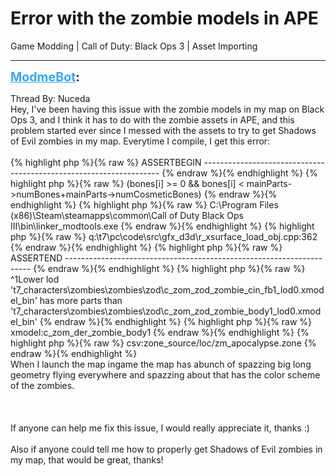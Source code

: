 # Error with the zombie models in APE
Game Modding | Call of Duty: Black Ops 3 | Asset Importing

---
<strong style="font-size: 1.4em;"><span style="text-decoration: underline;text-decoration-color: #34a7f9;"><span style="color:#34a7f9;">ModmeBot</span></span>:</strong>

<p>Thread By: Nuceda<br />Hey, I&#39;ve been having this issue with the zombie models in my map on Black Ops 3, and I think it has to do with the zombie assets in APE, and this problem started ever since I messed with the assets to try to get Shadows of Evil zombies in my map. Everytime I compile, I get this error:<br /> <br />{% highlight php %}{% raw %}
ASSERTBEGIN -------------------------------------------------------------------
{% endraw %}{% endhighlight %}
{% highlight php %}{% raw %}
(bones[i] &gt;= 0 &amp;&amp; bones[i] &lt; mainParts-&gt;numBones+mainParts-&gt;numCosmeticBones)
{% endraw %}{% endhighlight %}
{% highlight php %}{% raw %}
C:\Program Files (x86)\Steam\steamapps\common\Call of Duty Black Ops III\bin\linker_modtools.exe
{% endraw %}{% endhighlight %}
{% highlight php %}{% raw %}
q:\t7\pc\code\src\gfx_d3d\r_xsurface_load_obj.cpp:362
{% endraw %}{% endhighlight %}
{% highlight php %}{% raw %}
ASSERTEND ---------------------------------------------------------------------
{% endraw %}{% endhighlight %}
{% highlight php %}{% raw %}
^1Lower lod &#39;t7_characters\zombies\zombies\zod\c_zom_zod_zombie_cin_fb1_lod0.xmodel_bin&#39; has more parts than &#39;t7_characters\zombies\zombies\zod\c_zom_zod_zombie_body1_lod0.xmodel_bin&#39;
{% endraw %}{% endhighlight %}
{% highlight php %}{% raw %}
xmodel:c_zom_der_zombie_body1
{% endraw %}{% endhighlight %}
{% highlight php %}{% raw %}
csv:zone_source/loc/zm_apocalypse.zone
{% endraw %}{% endhighlight %}
 <br />When I launch the map ingame the map has abunch of spazzing big long geometry flying everywhere and spazzing about that has the color scheme of the zombies.<br /> <br /> <br /> <br />If anyone can help me fix this issue, I would really appreciate it, thanks :)<br /> <br />Also if anyone could tell me how to properly get Shadows of Evil zombies in my map, that would be great, thanks!</p>
